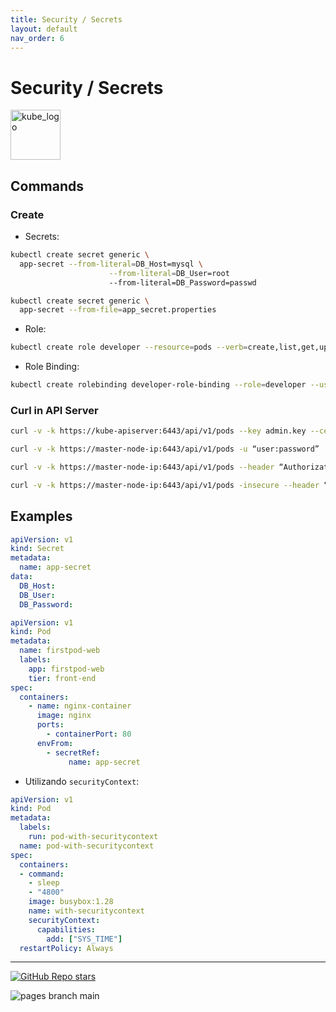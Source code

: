 ```yaml
---
title: Security / Secrets
layout: default
nav_order: 6
---
```


# Security / Secrets

<p align="left"><img src="https://www.vectorlogo.zone/logos/kubernetes/kubernetes-icon.svg" width="80" alt="kube_logo"></p>

## Commands

### Create

- Secrets:

```sh
kubectl create secret generic \ 
  app-secret --from-literal=DB_Host=mysql \
                      --from-literal=DB_User=root
                      --from-literal=DB_Password=passwd
```
```sh
kubectl create secret generic \
  app-secret --from-file=app_secret.properties
```

- Role:

```sh
kubectl create role developer --resource=pods --verb=create,list,get,update,delete --namespace=development
```

- Role Binding:

```sh
kubectl create rolebinding developer-role-binding --role=developer --user=john --namespace=development
```

### Curl in API Server

```sh
curl -v -k https://kube-apiserver:6443/api/v1/pods --key admin.key --cert admin.crt --cacert ca.crt
```
```sh
curl -v -k https://master-node-ip:6443/api/v1/pods -u “user:password”
```
```sh
curl -v -k https://master-node-ip:6443/api/v1/pods --header “Authorization: Baerer TOKEN”
```
```sh
curl -v -k https://master-node-ip:6443/api/v1/pods -insecure --header “Authorization: Baerer TOKEN”
```

## Examples

```yaml
apiVersion: v1
kind: Secret
metadata:
  name: app-secret
data:
  DB_Host:
  DB_User:
  DB_Password:
```
```yaml
apiVersion: v1
kind: Pod
metadata:
  name: firstpod-web
  labels:
    app: firstpod-web
    tier: front-end
spec:
  containers:
    - name: nginx-container
      image: nginx
      ports:
        - containerPort: 80
      envFrom:
        - secretRef:
             name: app-secret
```

- Utilizando ```securityContext```:

```yaml
apiVersion: v1
kind: Pod
metadata:
  labels:
    run: pod-with-securitycontext
  name: pod-with-securitycontext
spec:
  containers:
  - command:
    - sleep
    - "4800"
    image: busybox:1.28
    name: with-securitycontext
    securityContext:
      capabilities:
        add: ["SYS_TIME"]
  restartPolicy: Always
```

---

<p align="left"><a href="https://github.com/paulofponciano/k8s-daily-commands-and-troubleshoot"><img alt="GitHub Repo stars" src="https://img.shields.io/github/stars/paulofponciano/k8s-daily-commands-and-troubleshoot?label=k8s-daily-commands-and-troubleshoot&style=social"></a></p>

![pages branch main](https://github.com/paulofponciano/k8s-daily-commands-and-troubleshoot/actions/workflows/ci-gh-pages.yaml/badge.svg?branch=main)